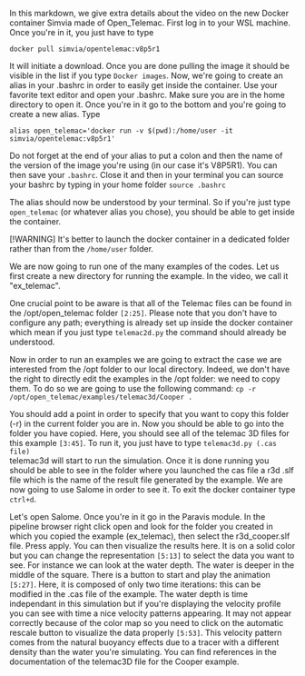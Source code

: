 In this markdown, we give extra details about the video on the new Docker container Simvia made of Open_Telemac. 
First log in to your WSL machine. Once you're in it, you just have to type 

```docker pull simvia/opentelemac:v8p5r1```

It will initiate a download. Once you are done pulling the image it should be visible in the list if you type `Docker images`. 
Now, we're going to create an alias in your .bashrc in order to easily get inside the container. 
Use your favorite text editor and open your .bashrc. Make sure you are in the home directory to open it. Once you're in it 
go to the bottom and you're going to create a new alias. Type 

```alias open_telemac='docker run -v $(pwd):/home/user -it simvia/opentelemac:v8p5r1'```

Do not forget at the end of your alias to put a colon and then the name of the version of the image you're using (in our case it's V8P5R1).
You can then save your `.bashrc`. Close it and then in your terminal you can source your bashrc by typing in your home folder
```source .bashrc```

The alias should now be understood by your terminal. So if you're just type `open_telemac` (or whatever alias you chose), you should be able to get inside the container. 

 [!WARNING] It's better to launch the docker container in a dedicated folder rather than from the `/home/user` folder.


We are now going to run one of the many examples of the codes. Let us first create a new directory for running the example. In the video,
we call it "ex_telemac".

One crucial point to be aware is that all of the Telemac files can be found in the /opt/open_telemac folder `[2:25]`. Please note that 
you don't have to configure any path; everything is already set up inside the docker container which mean if you just type `telemac2d.py` 
the command should already be understood. 


Now in order to run an examples we are going to extract the case we are interested from the /opt folder
to our local directory. Indeed, we don't have the right to directly edit the examples in the /opt folder: we need to copy them. To do so we
are going to use the following command: 
```cp -r /opt/open_telemac/examples/telemac3d/Cooper .```

You should add a point in order to specify that you want to copy this folder (-r) in the current folder you are in. 
Now you should be able to go into the folder you have copied. Here, you should see all of the telemac 3D files for this example `[3:45]`. 
To run it, you just have to type 
```telemac3d.py (.cas file)```  
telemac3d will start to run the simulation. Once it is done running you should be able to see in the folder where you launched the cas 
file a r3d .slf file which is the name of the result file generated by the example. We are now going to use Salome in order to see it. 
To exit the docker container type `ctrl+d`. 

Let's open Salome. Once you're in it go in the Paravis module. In the pipeline browser right click open and look for the folder you created
in which you copied the example (ex_telemac), then select the r3d_cooper.slf file. Press apply. You can then visualize the results
here. It is on a solid color but you can change the representation `[5:13]` to select the data you want to see. For instance we can look
at the water depth. The water is deeper in the middle of the square. There is a button to start and play the animation `[5:27]`.
Here, it is composed of only two time iterations: this can be modified in the .cas file of the example. The water depth is time independant
in this simulation but if you're displaying the velocity profile you can see with time a nice velocity patterns appearing. It may not appear
correctly because of the color map so you need to click on the automatic rescale button to visualize the data properly `[5:53]`. This velocity
pattern comes from the natural buoyancy effects due to a tracer with a different density than the water you're simulating. You can find 
references in the documentation of the telemac3D file for the Cooper example.
